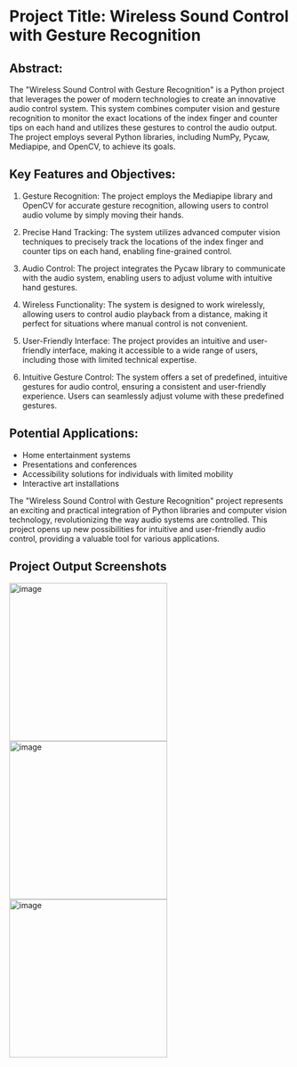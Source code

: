 # Project Title: Wireless Sound Control with Gesture Recognition

## Abstract:

The "Wireless Sound Control with Gesture Recognition" is a Python project that leverages the power of modern technologies to create an innovative audio control system. This system combines computer vision and gesture recognition to monitor the exact locations of the index finger and counter tips on each hand and utilizes these gestures to control the audio output. The project employs several Python libraries, including NumPy, Pycaw, Mediapipe, and OpenCV, to achieve its goals.

## Key Features and Objectives:

1. Gesture Recognition: The project employs the Mediapipe library and OpenCV for accurate gesture recognition, allowing users to control audio volume by simply moving their hands.

2. Precise Hand Tracking: The system utilizes advanced computer vision techniques to precisely track the locations of the index finger and counter tips on each hand, enabling fine-grained control.

3. Audio Control: The project integrates the Pycaw library to communicate with the audio system, enabling users to adjust volume with intuitive hand gestures.

4. Wireless Functionality: The system is designed to work wirelessly, allowing users to control audio playback from a distance, making it perfect for situations where manual control is not convenient.

5. User-Friendly Interface: The project provides an intuitive and user-friendly interface, making it accessible to a wide range of users, including those with limited technical expertise.

6. Intuitive Gesture Control: The system offers a set of predefined, intuitive gestures for audio control, ensuring a consistent and user-friendly experience. Users can seamlessly adjust volume with these predefined gestures.

## Potential Applications:

- Home entertainment systems
- Presentations and conferences
- Accessibility solutions for individuals with limited mobility
- Interactive art installations

The "Wireless Sound Control with Gesture Recognition" project represents an exciting and practical integration of Python libraries and computer vision technology, revolutionizing the way audio systems are controlled. This project opens up new possibilities for intuitive and user-friendly audio control, providing a valuable tool for various applications.

## Project Output Screenshots

<img width="284" alt="image" src="https://github.com/Keerttna/Wireless-Sound-System/assets/127674493/158bc42a-b309-42c2-8c63-5b39d1b3a984">

<img width="284" alt="image" src="https://github.com/Keerttna/Wireless-Sound-System/assets/127674493/342acc8f-4cf3-41e6-a267-fc6ce81ee305">

<img width="284" alt="image" src="https://github.com/Keerttna/Wireless-Sound-System/assets/127674493/7aa290d0-b715-4f75-9e6d-63c750f92b22">


